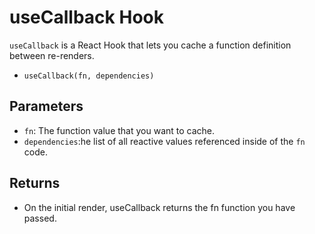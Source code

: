 # useCallback Hook

`useCallback` is a React Hook that lets you cache a function definition between re-renders.

- `useCallback(fn, dependencies)`

## Parameters

- `fn`: The function value that you want to cache.
- `dependencies`:he list of all reactive values referenced inside of the `fn` code.

## Returns

- On the initial render, useCallback returns the fn function you have passed.
